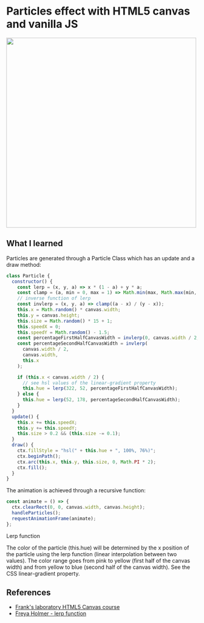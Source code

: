 # Particles effect with HTML5 canvas and vanilla JS

<img src="https://res.cloudinary.com/stefano75/image/upload/v1652256904/particles_edzpd6.gif" width="500"/>

## What I learned
Particles are generated through a Particle Class which has an update and a draw method:

```javascript
class Particle {
  constructor() {
    const lerp = (x, y, a) => x * (1 - a) + y * a;
    const clamp = (a, min = 0, max = 1) => Math.min(max, Math.max(min, a));
    // inverse function of lerp
    const invlerp = (x, y, a) => clamp((a - x) / (y - x));
    this.x = Math.random() * canvas.width;
    this.y = canvas.height;
    this.size = Math.random() * 15 + 1;
    this.speedX = 0;
    this.speedY = Math.random() - 1.5;
    const percentageFirstHalfCanvasWidth = invlerp(0, canvas.width / 2, this.x);
    const percentageSecondHalfCanvasWidth = invlerp(
      canvas.width / 2,
      canvas.width,
      this.x
    );

    if (this.x < canvas.width / 2) {
      // see hsl values of the linear-gradient property
      this.hue = lerp(322, 52, percentageFirstHalfCanvasWidth);
    } else {
      this.hue = lerp(52, 178, percentageSecondHalfCanvasWidth);
    }
  }
  update() {
    this.x += this.speedX;
    this.y += this.speedY;
    this.size > 0.2 && (this.size -= 0.1);
  }
  draw() {
    ctx.fillStyle = "hsl(" + this.hue + ", 100%, 76%)";
    ctx.beginPath();
    ctx.arc(this.x, this.y, this.size, 0, Math.PI * 2);
    ctx.fill();
  }
}
```

The animation is achieved through a recursive function:

```javascript
const animate = () => {
  ctx.clearRect(0, 0, canvas.width, canvas.height);
  handleParticles();
  requestAnimationFrame(animate);
};
```
Lerp function

The color of the particle (this.hue) will be determined by the x position of the particle using the lerp function (linear interpolation between two values). The color range goes from pink to yellow (first half of the canvas width) and from yellow to blue (second half of the canvas width). See the CSS linear-gradient property.

## References

- [Frank's laboratory HTML5 Canvas course](https://youtu.be/Yvz_axxWG4Y)
- [Freya Holmer - lerp function](https://youtu.be/NzjF1pdlK7Y)
